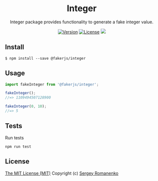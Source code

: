<h1 align="center">Integer</h1>
<p align="center">
Integer package provides functionality to generate a fake integer value.
</p>

<p align="center">
<a href="https://github.com/faker-javascript/integer/releases"><img alt="Version" src="https://img.shields.io/github/release/faker-javascript/integer.svg?label=version&color=green"></a> <a href="https://github.com/fakerjs/integer"><img src="https://img.shields.io/badge/license-MIT-blue.svg?color=green" alt="License"></a> <img src="https://github.com/faker-javascript/integer/actions/workflows/tests.yml/badge.svg">

## Install

```
$ npm install --save @fakerjs/integer
```

## Usage

```js
import fakeInteger from '@fakerjs/integer';

fakeInteger();
//=> 1109494507128900

fakeInteger(0, 10);
//=> 5
```

## Tests

Run tests

```
npm run test
```

## License
[The MIT License (MIT)](https://github.com/fakerjs/integer/blob/master/LICENSE.txt)
Copyright (c) [Sergey Romanenko](https://github.com/Awilum)
